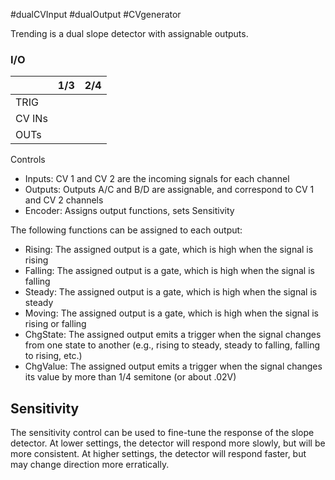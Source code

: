 #dualCVInput #dualOutput #CVgenerator 

Trending is a dual slope detector with assignable outputs.

### I/O

|        | 1/3 | 2/4 |
| ------ | :-: | :-: |
| TRIG   |     |     |
| CV INs |     |     |
| OUTs   |     |     |


Controls
* Inputs: CV 1 and CV 2 are the incoming signals for each channel
* Outputs: Outputs A/C and B/D are assignable, and correspond to CV 1 and CV 2 channels
* Encoder: Assigns output functions, sets Sensitivity

The following functions can be assigned to each output:

* Rising: The assigned output is a gate, which is high when the signal is rising
* Falling: The assigned output is a gate, which is high when the signal is falling
* Steady: The assigned output is a gate, which is high when the signal is steady
* Moving: The assigned output is a gate, which is high when the signal is rising or falling
* ChgState: The assigned output emits a trigger when the signal changes from one state to another (e.g., rising to steady, steady to falling, falling to rising, etc.)
* ChgValue: The assigned output emits a trigger when the signal changes its value by more than 1/4 semitone (or about .02V)

## Sensitivity

The sensitivity control can be used to fine-tune the response of the slope detector. At lower settings, the detector will respond more slowly, but will be more consistent. At higher settings, the detector will respond faster, but may change direction more erratically.